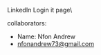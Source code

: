 LinkedIn Login it page\

collaborators:

- Name: Nfon Andrew
- <a href="nfonandrew73@gmail.com">nfonandrew73@gmail.com</a>